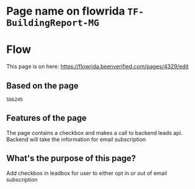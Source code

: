 # Page name on flowrida `TF-BuildingReport-MG`

# Flow
This page is on here:
https://flowrida.beenverified.com/pages/4329/edit

## Based on the page
`5bb245`

## Features of the page
The page contains a checkbox and makes a call to backend leads api.  Backend will take the information for email subscription

## What's the purpose of this page?
Add checkbox in leadbox for user to either opt in or out of email subscription
